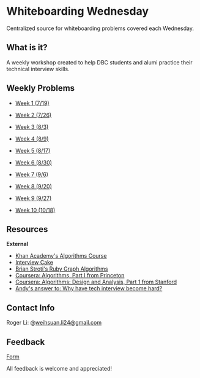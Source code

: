 # Whiteboarding Wednesday 
Centralized source for whiteboarding problems covered each Wednesday.

## What is it?

A weekly workshop created to help DBC students and alumi practice their technical interview skills. 

## Weekly Problems

- [Week 1 (7/19)](https://github.com/MrRogerino/dbc-whiteboarding/tree/master/July_19)

- [Week 2 (7/26)](https://github.com/MrRogerino/dbc-whiteboarding/tree/master/July_26)

- [Week 3 (8/3)](https://github.com/MrRogerino/dbc-whiteboarding/tree/master/August_3)

- [Week 4 (8/9)](https://github.com/MrRogerino/dbc-whiteboarding/tree/master/August_9)

- [Week 5 (8/17)](https://github.com/MrRogerino/dbc-whiteboarding/tree/master/August_17)

- [Week 6 (8/30)](https://github.com/MrRogerino/dbc-whiteboarding/tree/master/August_30)

- [Week 7 (9/6)](https://github.com/MrRogerino/dbc-whiteboarding/tree/master/September_6)

- [Week 8 (9/20)](https://github.com/MrRogerino/dbc-whiteboarding/tree/master/September_20)

- [Week 9 (9/27)](https://github.com/MrRogerino/dbc-whiteboarding/tree/master/September_27)

- [Week 10 (10/18)](https://github.com/MrRogerino/dbc-whiteboarding/tree/master/October_18)

## Resources

**External**
- [Khan Academy's Algorithms Course](https://www.khanacademy.org/computing/computer-science/algorithms)
- [Interview Cake](https://www.interviewcake.com/)
- [Brian Stroti's Ruby Graph Algorithms](https://github.com/brianstorti/ruby-graph-algorithms)
- [Coursera: Algorithms, Part I from Princeton](https://www.coursera.org/course/algs4partI)
- [Coursera: Algorithms: Design and Analysis, Part 1 from Stanford](https://www.coursera.org/course/algo)
- [Andy's answer to: Why have tech interview become hard?](http://qr.ae/RoLQfu)

## Contact Info

Roger Li: @weihsuan.li24@gmail.com 

## Feedback 

[Form](https://goo.gl/forms/sQSFnZT3H0l5tPvL2)

All feedback is welcome and appreciated! 

